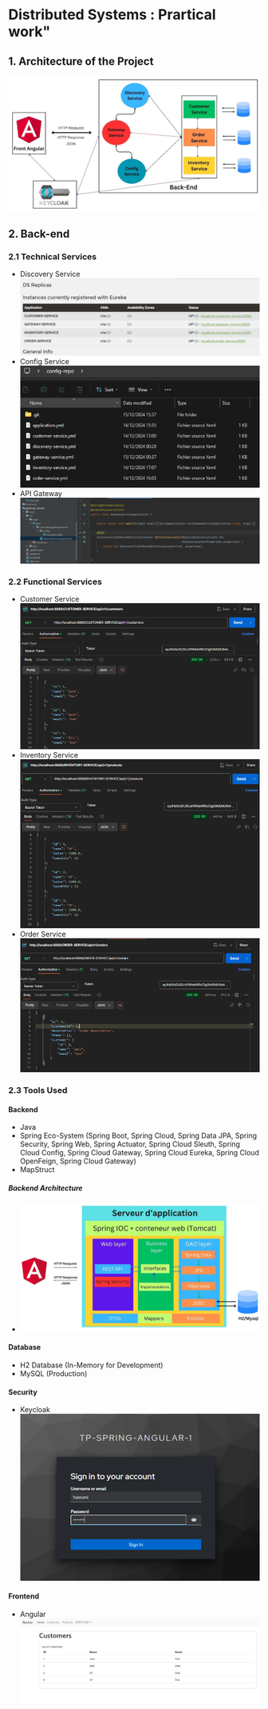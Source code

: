 # Distributed Systems : Prartical work"

## 1. Architecture of the Project

![Project Architecture](./images/arch1.jpg)

## 2. Back-end

### 2.1 Technical Services

- Discovery Service
  ![Discovery](./images/discovery.png)
- Config Service
  ![Config](./images/config.png)
- API Gateway
  ![Gateway](./images/gateway.png)

### 2.2 Functional Services

- Customer Service
  ![customer](./images/customer.png)
- Inventory Service
  ![inventory](./images/inventory.png)
- Order Service
  ![order](./images/order.png)

### 2.3 Tools Used

#### Backend
- Java
- Spring Eco-System (Spring Boot, Spring Cloud, Spring Data JPA, Spring Security, Spring Web, Spring Actuator, Spring Cloud Sleuth, Spring Cloud Config, Spring Cloud Gateway, Spring Cloud Eureka, Spring Cloud OpenFeign, Spring Cloud Gateway)
- MapStruct
##### Backend Architecture
- ![Keycloak](./images/arch2.jpg)

#### Database
- H2 Database (In-Memory for Development)
- MySQL (Production)

#### Security
- Keycloak
  ![Keycloak](./images/keycloak.png)

#### Frontend
- Angular
 ![Home](./images/front.png)

